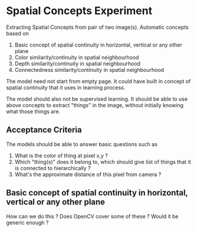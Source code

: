 # Spatial Concepts Experiment 
Extracting Spatial Concepts from pair of two image(s). Automatic concepts based on 
1. Basic concept of spatial continuity in horizontal, vertical or any other plane 
1. Color similarity/continuity in spatial neighbourhood  
1. Depth similarity/continuity in spatial neighbourhood
1. Connectedness similarity/continuity in spatial neighbourhood 

The model need not start from empty page. It could have built in concept of spatial continuity that it uses in learning process. 

The model should also not be supervised learning. It should be able to use above concepts to extract "things" in the image, without initially knowing what those things are. 

## Acceptance Criteria 

The models should be able to answer basic questions such as 
1. What is the color of thing at pixel x,y ? 
2. Which "thing(s)" does it belong to, which should give list of things that it is connected to hierarchically ? 
3. What's the approximate distance of this pixel from camera ?

## Basic concept of spatial continuity in horizontal, vertical or any other plane 

How can we do this ? Does OpenCV cover some of these ? Would it be generic enough ? 